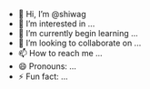 - 👋 Hi, I’m @shiwag
- 👀 I’m interested in ...
- 🌱 I’m currently  begin learning ...
- 💞️ I’m looking to collaborate on ...
- 📫 How to reach me ...
- 😄 Pronouns: ...
- ⚡ Fun fact: ...

<!---
shiwag/shiwag is a ✨ special ✨ repository because its `README.md` (this file) appears on your GitHub profile.
You can click the Preview link to take a look at your changes.
--->
